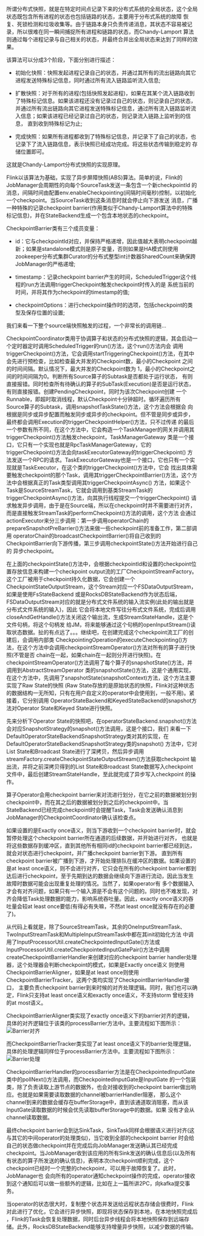 所谓分布式快照，就是在特定时间点记录下来的分布式系统的全局状态，这个全局状态既包含所有进程的状态也包括链路的状态，主要用于分布式系统的故障
恢复、死锁检测和垃圾收集等。由于链路本身只负责传递消息，其状态不容易被记录，所以很难在同一瞬间捕捉所有进程和链路的状态，而Chandy-Lamport
算法则通过每个进程记录与自己相关的状态，并最终合并出全局状态来达到了同样的效果。

该算法可以分成3个阶段，下面分别进行描述：
  * 初始化快照：快照发起进程记录自己的状态，并通过其所有的流出链路向其它进程发送特殊标记信息，同时通过所有流入链路监听流入信息;

  * 扩散快照：对于所有的进程(包括快照发起进程)，如果在其某个流入链路收到了特殊标记信息。如果该进程还没有记录过自己的状态，则记录自己的状态，
  并通过所有流出链路向其它进程发送特殊标记信息，通过所有流入链路监听流入信息；如果该进程已经记录过自己的状态，则记录流入链路上监听到的信息，
  直到收到特殊标记为止;

  * 完成快照：如果所有进程都收到了特殊标记信息，并记录下了自己的状态，也记录下了流入链路信息，表示快照已经成功完成。将这些状态传输到稳定的
  存储位置即可。

这就是Chandy-Lamport分布式快照的实现原理。

Flink以该算法为基础，实现了异步屏障快照(ABS)算法。简单的说，Flink的JobManager会周期性的向每个SourceTask发送一条包含一个新checkpointId
的消息，间隔时间由配置env.enableCheckpointing(间隔时间毫秒)控制，以初始化一个checkpoint。当SourceTask收到这条消息时就会停止向下游发送
消息，广播一种特殊的记录checkpoint barrier(作用类似于Chandy-Lamport算法中的特殊标记信息)，并在StateBackend生成一个包含本地状态的checkpoint。

CheckpointBarrier类有三个成员变量：
  * id：它与checkpointId对应，并保持严格递增，因此值越大表明checkpoint越新；如果是standalone模式则是原子变量，否则如果是HA模式则使用
  zookeeper分布式集群Curator的分布式整型int计数器SharedCount来确保跨JobManager的严格递增;

  * timestamp：记录checkpoint barrier产生的时间，ScheduledTrigger这个线程的run方法调用triggerCheckpoint触发checkpoint时传入的是
  系统当前的时间，并将其作为checkpoint的timestamp的值;

  * checkpointOptions：进行checkpoint操作时的选项，包括checkpoint的类型及保存位置的设置;

我们来看一下整个source端快照触发的过程，一个非常长的调用链...

CheckpointCoordinator类用于协调算子和状态的分布式快照的逻辑，其会启动一个定时器定时调用ScheduledTrigger的run()方法，这个run()方法内会
调用triggerCheckpoint()方法，它会调用startTriggeringCheckpoint()方法，在其中会先进行预检查，比如检查最大并发的Checkpoint数，最小的Checkpoint
之间的时间间隔。默认情况下，最大并发的Checkpoint数为 1，最小的Checkpoint之间的时间间隔为0。判断所有Source算子的Subtask是否都处于运行状态，
有则直接报错。同时检查所有待确认的算子的SubTask(Execution)是否是运行状态，有则直接报错。创建PendingCheckpoint，同时为该次Checkpoint创建
一个Runnable，即超时取消线程，默认Checkpoint十分钟超时。循环遍历所有Source算子的Subtask，调用snapshotTaskState()方法，这个方法会根据会
向根据是同步或异步配置而触发同步或异步的checkpoint。但不管是同步或异步，最终都会调用Execution的triggerCheckpointHelper()方法，只不过传递
的最后一个参数有所不同，在这个方法中，它会构造一个TaskManager的网关并调用其triggerCheckpoint()方法触发checkpoint，TaskManagerGateway
类是一个接口，它只有一个实现也就是RpcTaskManagerGateway，它的triggerCheckpoint()方法会向taskExecutorGateway的triggerCheckpoint()
方法发送一个RPC的请求。TaskExecutorGateway也是一个接口，它也只有一个实现就是TaskExecutor，在这个类的triggerCheckpoint()方法中，它会
找出具体需要触发checkpoint的那个Task，调用其triggerCheckpointBarrier()方法，这个方法中会根据真正的Task类型调用其triggerCheckpointAsync()
方法，如果这个Task是SourceStreamTask，它就会调用到基类StreamTask的triggerCheckpointAsync()方法，向其执行线程提交一个triggerCheckpoint()
请求触发异步调用，由于是在Source端，所以在checkpoint时并不需要进行对齐，而是直接触发StreamTask的performCheckpoint()方法的调用，这个方法
会通过actionExecutor来分三步调用：第一步调用operatorChain的prepareSnapshotPreBarrier()方法来做一些checkpoint前的准备工作，第二部调用
operatorChain的broadcastCheckpointBarrier()将自己收到的CheckpointBarrier向下游传播，第三步调用checkpointState()方法开始进行自己的
异步checkpoint。

在上面的checkpointState()方法中，会根据checkpointId和设置的checkpoint位置存放信息来构建一个checkpoint output流的工厂CheckpointStreamFactory。
这个工厂被用于checkpoint持久化数据，它会创建一个CheckpointStateOutputStream，这个Stream对应一个FSDataOutputStream，如果是使用FsStateBackend
或是RocksDBStateBackend作为状态后端，FSDataOutputStream对应的就是分布式文件系统的输入流实例(此处的输出就是分布式文件系统的输入)，因此
它会将本地文件写往分布式文件系统，完成后调用closeAndGetHandle()方法关闭这个输出流，生成StreamStateHandle，这是个文件句柄，将这个句柄发
给JM，将来能够通过这个句柄的openInputStream()读取状态数据。扯的有点远了。。。继续吧，在创建完成这个checkpoint流工厂的创建后，会调用内部类
CheckpointingOperation的executeCheckpointing()方法，在这个方法中会调用checkpointStreamOperator()方法对所有的算子进行快照(不管是否
chain在一起，如果chain在一起则分开进行快照)。在checkpointStreamOperator()方法调用了每个算子的snapshotState()方法，并调用到AbstractStreamOperator
类的snapshotState()方法，这是个通用实现，在这个方法中，先调用了snapshotState(snapshotContext)方法，这个方法主要实现了Raw State的快照
(Raw State存放的是原始状态的快照，Flink对这种状态的数据结构一无所知，只有在用户自定义的operator中会使用到，一般不用)。紧接着，它分别调用
OperatorStateBackend和KeyedStateBackend的snapshot方法对Operator State和Keyed State进行快照。

先来分析下Operator State的快照吧，在operatorStateBackend.snapshot()方法会对应SnapshotStrategy的snapshot()方法调用，这是个接口，我们
来看一下DefaultOperatorStateBackendSnapshotStrategy类对其的实现，在DefaultOperatorStateBackendSnapshotStrategy类的snapshot()
方法中，它对List State和Broadcast State进行了深拷贝，然后异步调用streamFactory.createCheckpointStateOutputStream()方法获取checkpoint
输出流，并将之前深拷贝得到的List State和Broadcast State数据写入checkpoint文件中，最后创建StreamStateHandle，至此就完成了异步写入checkpoint
的操作。

算子Operator会用checkpoint barrier来对流进行划分，在它之前的数据被划分到checkpoint中，而在其之后的数据被划分到之后的checkpoint中。当
StateBackend已经完成checkpoint时会提醒Task，Task会发送确认消息到JobManager的CheckpointCoordinator确认该检查点。

如果设置的是Exactly once语义，则当下游收到一个checkpoint barrier时，就会暂停处理这个checkpoint barrier所在通道的后续数据，并开始进行对齐，
也就是将这些数据存到缓冲区，直到其他所有相同id的checkpoint barrier都已经到达，就会对状态进行checkpoint，并广播checkpoint barrier到下游。
直到所有checkpoint barrier被广播到下游，才开始处理排队在缓冲区的数据。如果设置的是at least once语义，则不会进行对齐，它只会在所有的checkpoint
barrier都到达后进行checkpoint，至于先期到达的数据会继续向下游进行流动，因此当发生故障时数据可能会出现重复处理的情况。当然了，如果operator有
多个数据输入才会有对齐问题，如果只有一个输入源是不会有这个问题的。同时也不难发现，对齐会降低Task处理数据的能力，影响系统吞吐量。因此，exactly
once语义的吞吐量会较at least once要低(有得必有失嘛，不然at least once就没有存在的必要了)。

从代码上看就是，除了SourceStreamTask，其余的OneInputStreamTask、TwoInputStreamTask和MultipleInputStreamTask中都在其init初始化方法
中调用了InputProcessorUtil.createCheckpointedInputGate()方法或InputProcessorUtil.createCheckpointedInputGatePair()方法中调用
createCheckpointBarrierHandler来创建对应的checkpoint barrier handler处理器，这个处理器会判断checkpoint的模式，如果是Exactly once语义
则使用CheckpointBarrierAligner，如果是at least once则使用CheckpointBarrierTracker。这两个类均实现了CheckpointBarrierHandler接口，
主要负责checkpoint barrier到来时候的对齐处理逻辑。同时，我们也可以确定，Flink只支持at least once语义和exactly once语义，不支持storm
曾经支持的at most语义。

CheckpointBarrierAligner类实现了exactly once语义下的barrier对齐的逻辑，具体的对齐逻辑位于该类的processBarrier方法中。主要流程如下图所示：
![Barrier对齐](../assets/img/flink/exactlyonce.jpg "Barrier对齐")

而CheckpointBarrierTracker类实现了at least once语义下的barrier处理逻辑，具体的处理逻辑同样位于processBarrier方法中。主要流程如下图所示：
![Barrier处理](../assets/img/flink/atleastonce.jpg "Barrier处理")

CheckpointBarrierHandler的processBarrier方法是在CheckpointedInputGate类中的pollNext()方法调用，而CheckpointedInputGate是InputGate
的一个包装类，除了负责读取上游节点的数据外，也会对接收到的checkpoint barrier做出响应。也就是如果需要读取数据的channel被barrierHandler阻塞，
那么这个channel到来的数据会缓存在bufferStorage中，直到该通道取消阻塞，而从该InputGate读取数据的时候会优先读取bufferStorage中的数据。如果
没有才会从channel读取数据。

最终checkpoint barrier会到达SinkTask，SinkTask同样会根据语义进行对齐(这与其它的中间operator的处理类似)，当它收到全部的checkpoint barrier
时会给自己的状态做checkpoint并在完成后向JobManager发送确认其已经完成checkpoint。当JobManager收到该应用的所有Sink发送的确认信息后(以及所有
有状态的算子所发送的确认信息)，表明本次checkpoint顺利完成，这个checkpoint已经时一个完整的checkpoint，可以用于故障恢复了。此时，JobManager也
会向所有的operator通知checkpoint操作的完成，operator接收到这个通知后可以做一些额外的逻辑，比如在上一篇所讲2PC，向kafka提交事务。

当operator的状态很大时，复制整个状态并发送给远程状态存储会很费时，Flink对此进行了优化，它会进行异步快照，即现将状态保存到本地，在本地快照完成后
，Flink的Task会恢复处理数据，同时后台异步线程会将本地快照保存到远端存储。此外，RocksDBStateBackend能够支持增量异步快照，以减少数据的传输。


